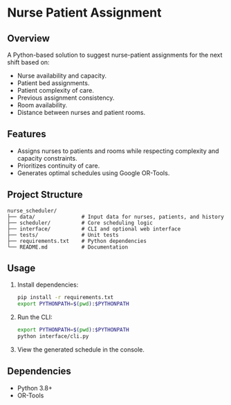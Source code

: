 # Nurse Patient Assignment 

## Overview
A Python-based solution to suggest nurse-patient assignments for the next shift based on:
- Nurse availability and capacity.
- Patient bed assignments.
- Patient complexity of care.
- Previous assignment consistency.
- Room availability.
- Distance between nurses and patient rooms.

## Features
- Assigns nurses to patients and rooms while respecting complexity and capacity constraints.
- Prioritizes continuity of care.
- Generates optimal schedules using Google OR-Tools.

## Project Structure
```plaintext
nurse_scheduler/
├── data/               # Input data for nurses, patients, and history
├── scheduler/          # Core scheduling logic
├── interface/          # CLI and optional web interface
├── tests/              # Unit tests
├── requirements.txt    # Python dependencies
└── README.md           # Documentation
```

## Usage
1. Install dependencies:
   ```bash
   pip install -r requirements.txt
   export PYTHONPATH=$(pwd):$PYTHONPATH
   ```

2. Run the CLI:
   ```bash
   export PYTHONPATH=$(pwd):$PYTHONPATH
   python interface/cli.py
   ```

3. View the generated schedule in the console.

## Dependencies
- Python 3.8+
- OR-Tools

